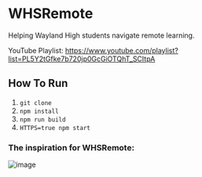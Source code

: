 # WHSRemote
Helping Wayland High students navigate remote learning.

YouTube Playlist: https://www.youtube.com/playlist?list=PL5Y2tGfke7b720jp0GcGiOTQhT_SCItpA

## How To Run
1. `git clone`
2. `npm install`
3. `npm run build`
4. `HTTPS=true npm start`

### The inspiration for WHSRemote:

![image](https://user-images.githubusercontent.com/16504328/232636373-c58e0314-968c-4370-ab51-6ff3034fdc86.png)
